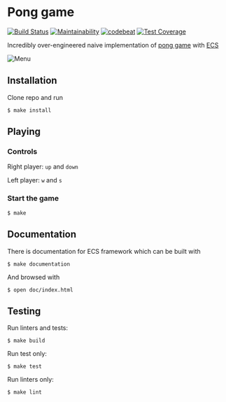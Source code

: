 # Pong game
[![Build Status](https://travis-ci.org/jbmeerkat/pong.svg?branch=master)](https://travis-ci.org/jbmeerkat/pong)
[![Maintainability](https://api.codeclimate.com/v1/badges/ffbbfd5be6a58ddda818/maintainability)](https://codeclimate.com/github/jbmeerkat/pong/maintainability)
[![codebeat](https://codebeat.co/badges/4f0e40e7-734c-4c3e-b9a3-8344d1f2ce6a)](https://codebeat.co/projects/github-com-jbmeerkat-pong-master)
[![Test Coverage](https://api.codeclimate.com/v1/badges/ffbbfd5be6a58ddda818/test_coverage)](https://codeclimate.com/github/jbmeerkat/pong/test_coverage)

Incredibly over-engineered naive implementation of [pong game](https://en.wikipedia.org/wiki/Pong) with [ECS](https://en.wikipedia.org/wiki/Entity%E2%80%93component%E2%80%93system)

![Menu](https://i.imgur.com/xYqXY8S.png)

## Installation

Clone repo and run

`$ make install`

## Playing

### Controls

Right player: `up` and `down`

Left player: `w` and `s`

### Start the game

`$ make`

## Documentation

There is documentation for ECS framework which can be built with

`$ make documentation`

And browsed with

`$ open doc/index.html`

## Testing

Run linters and tests:

`$ make build`

Run test only:

`$ make test`

Run linters only:

`$ make lint`

